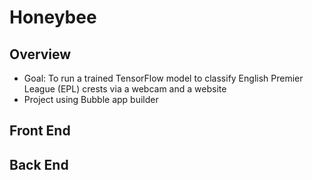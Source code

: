 # Honeybee
## Overview
* Goal: To run a trained TensorFlow model to classify English Premier League (EPL) crests via a webcam and a website
* Project using Bubble app builder

## Front End

## Back End

